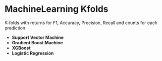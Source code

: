 # MachineLearning Kfolds
K-folds with returns for F1, Accuracy, Precision, Recall and counts for each prediction

* __Support Vector Machine__
* __Gradient Boost Machine__
* __XGBoost__
* __Logistic Regression__
